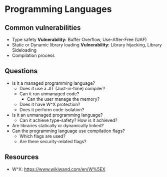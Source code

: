 # Programming Languages

## Common vulnerabilities

- Type safety
**Vulnerability:** Buffer Overflow, Use-After-Free (UAF)
- Static or Dynamic library loading
**Vulnerability:** Library hijacking, Library Sideloading
- Compilation process


## Questions

- Is it a managed programming language?
	- Does it use a JIT (Just-in-time) compiler?
	- Can it run unmanaged code?
		- Can the user manage the memory?
	- Does it have W^X protection?
	 - Does it perform code isolation?
- Is it an unmanaged programming language?
	- Can it achieve type-safety? How is it achieved?
- Are libraries statically or dynamically linked?
- Can the programming language use compilation flags?
	- Which flags are used?
	- Are there security-related flags?


## Resources
- W^X: https://www.wikiwand.com/en/W%5EX
